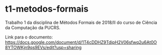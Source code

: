 # t1-metodos-formais
Trabalho 1 da disciplina de Métodos Formais de 2018/II do curso de Ciência da Computação da PUCRS.

Link para o documento:
https://docs.google.com/document/d/1T4cDDHZ9TdipH2V06sfwq2u6At0O8YTOWKjn9qs9EVs/edit?usp=sharing